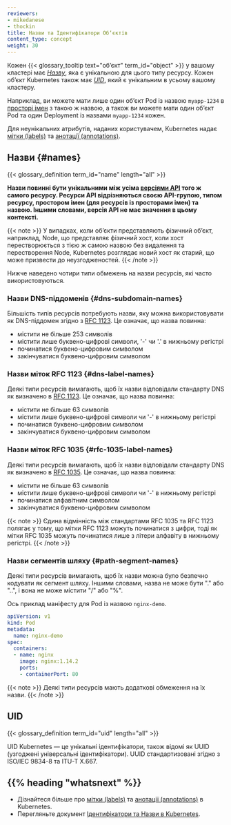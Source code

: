 ```yaml
---
reviewers:
- mikedanese
- thockin
title: Назви та Ідентифікатори Обʼєктів
content_type: concept
weight: 30
---
```


<!-- overview -->

Кожен {{< glossary_tooltip text="обʼєкт" term_id="object" >}} у вашому кластері має [_Назву_](#names), яка є унікальною для цього типу ресурсу. Кожен обʼєкт Kubernetes також має [_UID_](#uids), який є унікальним в усьому вашому кластеру.

Наприклад, ви можете мати лише один обʼєкт Pod із назвою `myapp-1234` в [просторі імен](/docs/concepts/overview/working-with-objects/namespaces/) з такою ж назвою, а також ви можете мати один обʼєкт Pod та один Deployment із назвами `myapp-1234` кожен.

Для неунікальних атрибутів, наданих користувачем, Kubernetes надає [мітки (labels)](/docs/concepts/overview/working-with-objects/labels/) та [анотації (annotations)](/docs/concepts/overview/working-with-objects/annotations/).

<!-- body -->

## Назви {#names}

{{< glossary_definition term_id="name" length="all" >}}

**Назви повинні бути унікальними між усіма [версіями API](/docs/concepts/overview/kubernetes-api/#api-groups-and-versioning) того ж самого ресурсу. Ресурси API відрізняються своєю API-групою, типом ресурсу, простором імен (для ресурсів із просторами імен) та назвою. Іншими словами, версія API не має значення в цьому контексті.**

{{< note >}}
У випадках, коли обʼєкти представляють фізичний обʼєкт, наприклад, Node, що представляє фізичний хост, коли хост перестворюється з тією ж самою назвою без видалення та перестворення Node, Kubernetes розглядає новий хост як старий, що може призвести до неузгодженостей.
{{< /note >}}

Нижче наведено чотири типи обмежень на назви ресурсів, які часто використовуються.

### Назви DNS-піддоменів {#dns-subdomain-names}

Більшість типів ресурсів потребують назви, яку можна використовувати як DNS-піддомен згідно з [RFC 1123](https://tools.ietf.org/html/rfc1123). Це означає, що назва повинна:

- містити не більше 253 символів
- містити лише буквено-цифрові символи, '-' чи '.' в нижньому регістрі
- починатися буквено-цифровим символом
- закінчуватися буквено-цифровим символом

### Назви міток RFC 1123 {#dns-label-names}

Деякі типи ресурсів вимагають, щоб їх назви відповідали стандарту DNS як визначено в [RFC 1123](https://tools.ietf.org/html/rfc1123). Це означає, що назва повинна:

- містити не більше 63 символів
- містити лише буквено-цифрові символи чи '-' в нижньому регістрі
- починатися буквено-цифровим символом
- закінчуватися буквено-цифровим символом

### Назви міток RFC 1035 {#rfc-1035-label-names}

Деякі типи ресурсів вимагають, щоб їх назви відповідали стандарту DNS як визначено в [RFC 1035](https://tools.ietf.org/html/rfc1035). Це означає, що назва повинна:

- містити не більше 63 символів
- містити лише буквено-цифрові символи чи '-' в нижньому регістрі
- починатися алфавітним символом
- закінчуватися буквено-цифровим символом

{{< note >}}
Єдина відмінність між стандартами RFC 1035 та RFC 1123 полягає у тому, що мітки RFC 1123 можуть починатися з цифри, тоді як мітки RFC 1035 можуть починатися
лише з літери алфавіту в нижньому регістрі.
{{< /note >}}

### Назви сегментів шляху {#path-segment-names}

Деякі типи ресурсів вимагають, щоб їх назви можна було безпечно кодувати як сегмент шляху. Іншими словами, назва не може бути "." або "..", і вона не може
містити "/" або "%".

Ось приклад маніфесту для Pod із назвою `nginx-demo`.

```yaml
apiVersion: v1
kind: Pod
metadata:
  name: nginx-demo
spec:
  containers:
  - name: nginx
    image: nginx:1.14.2
    ports:
    - containerPort: 80
```

{{< note >}}
Деякі типи ресурсів мають додаткові обмеження на їх назви.
{{< /note >}}

## UID

{{< glossary_definition term_id="uid" length="all" >}}

UID Kubernetes — це унікальні ідентифікатори, також відомі як UUID (узгоджені універсальні ідентифікатори). UUID стандартизовані згідно з ISO/IEC 9834-8 та ITU-T X.667.

## {{% heading "whatsnext" %}}

- Дізнайтеся більше про [мітки (labels)](/docs/concepts/overview/working-with-objects/labels/) та [анотації (annotations)](/docs/concepts/overview/working-with-objects/annotations/) в Kubernetes.
- Перегляньте документ [Ідентифікатори та Назви в Kubernetes](https://git.k8s.io/design-proposals-archive/architecture/identifiers.md).
